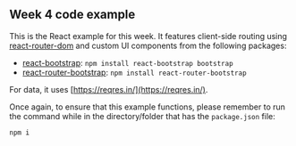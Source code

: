 ## Week 4 code example

This is the React example for this week.  It features client-side routing using [react-router-dom](https://www.npmjs.com/package/react-router-dom) and custom UI components from the following packages:

* [react-bootstrap](https://react-bootstrap.github.io/): `npm install react-bootstrap bootstrap`
* [react-router-bootstrap](https://www.npmjs.com/package/react-router-bootstrap): `npm install react-router-bootstrap`

For data, it uses [https://reqres.in/](https://reqres.in/).

Once again, to ensure that this example functions, please remember to run the command while in the directory/folder that has the `package.json` file:

```
npm i
```

<br>
